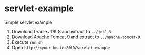 # servlet-example
Simple servlet example

1. Download Oracle JDK 8 and extract to `../jdk1.8`
2. Download Apache Tomcat 9 and extract to `../apache-tomcat-9`
3. Execute `run.sh`
4. Open `http://<your host>:8080/servlet-example`